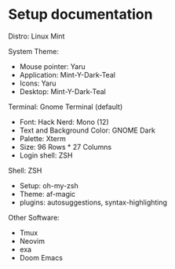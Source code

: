 # Setup documentation

Distro: Linux Mint

System Theme:
- Mouse pointer: Yaru
- Application: Mint-Y-Dark-Teal
- Icons: Yaru
- Desktop: Mint-Y-Dark-Teal

Terminal: Gnome Terminal (default)
- Font: Hack Nerd: Mono (12)
- Text and Background Color: GNOME Dark
- Palette: Xterm
- Size: 96 Rows * 27 Columns
- Login shell: ZSH

Shell: ZSH
- Setup: oh-my-zsh
- Theme: af-magic
- plugins: autosuggestions, syntax-highlighting

Other Software: 
- Tmux
- Neovim
- exa
- Doom Emacs
